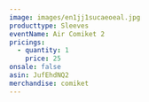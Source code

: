 ```yaml
---
image: images/en1jj1sucaeoeal.jpg
producttype: Sleeves
eventName: Air Comiket 2
pricings:
  - quantity: 1
    price: 25
onsale: false
asin: JufEhdNQ2
merchandise: comiket
---
```

